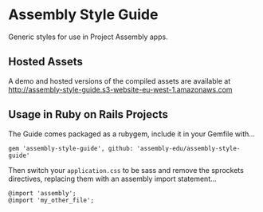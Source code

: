 Assembly Style Guide
====================

Generic styles for use in Project Assembly apps.


Hosted Assets
-------------

A demo and hosted versions of the compiled assets are available at http://assembly-style-guide.s3-website-eu-west-1.amazonaws.com


Usage in Ruby on Rails Projects
-------------------------------

The Guide comes packaged as a rubygem, include it in your Gemfile with...

    gem 'assembly-style-guide', github: 'assembly-edu/assembly-style-guide'

Then switch your `application.css` to be sass and remove the sprockets directives, replacing them with an assembly import statement...

    @import 'assembly';
    @import 'my_other_file';